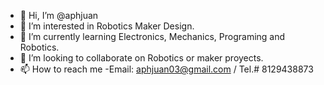 - 👋 Hi, I’m @aphjuan
- 👀 I’m interested in Robotics Maker Design.
- 🌱 I’m currently learning Electronics, Mechanics, Programing and Robotics.
- 💞️ I’m looking to collaborate on Robotics or maker proyects.
- 📫 How to reach me -Email: aphjuan03@gmail.com / Tel.# 8129438873

<!---
aphjuan/aphjuan is a ✨ special ✨ repository because its `README.md` (this file) appears on your GitHub profile.
You can click the Preview link to take a look at your changes.
--->
